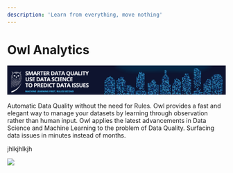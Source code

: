 ```yaml
---
description: 'Learn from everything, move nothing'
---
```


# Owl Analytics

![](.gitbook/assets/owl-logo.png)

Automatic Data Quality without the need for Rules. Owl provides a fast and elegant way to manage your datasets by learning through observation rather than human input. Owl applies the latest advancements in Data Science and Machine Learning to the problem of Data Quality. Surfacing data issues in minutes instead of months.

jhlkjhlkjh



![](https://owl-analytics.com/img/owl-unified.jpg)

